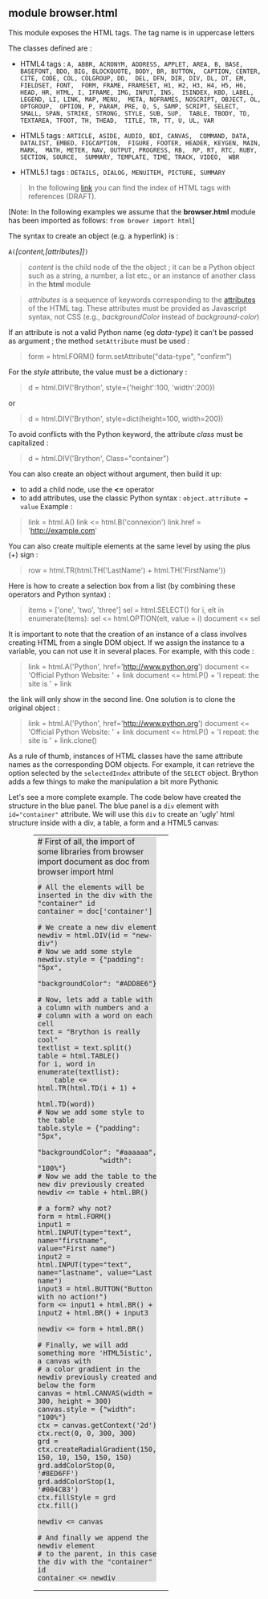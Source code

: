 module **browser.html**
-----------------------

This module exposes the HTML tags. The tag name is in uppercase letters

The classes defined are :

- HTML4 tags : `A, ABBR, ACRONYM, ADDRESS, APPLET, AREA, B, BASE, 
            BASEFONT, BDO, BIG, BLOCKQUOTE, BODY, BR, BUTTON, 
            CAPTION, CENTER, CITE, CODE, COL, COLGROUP, DD, 
            DEL, DFN, DIR, DIV, DL, DT, EM, FIELDSET, FONT, 
            FORM, FRAME, FRAMESET, H1, H2, H3, H4, H5, H6, 
            HEAD, HR, HTML, I, IFRAME, IMG, INPUT, INS, 
            ISINDEX, KBD, LABEL, LEGEND, LI, LINK, MAP, MENU, 
            META, NOFRAMES, NOSCRIPT, OBJECT, OL, OPTGROUP, 
            OPTION, P, PARAM, PRE, Q, S, SAMP, SCRIPT, SELECT, 
            SMALL, SPAN, STRIKE, STRONG, STYLE, SUB, SUP, 
            TABLE, TBODY, TD, TEXTAREA, TFOOT, TH, THEAD, 
            TITLE, TR, TT, U, UL, VAR`

- HTML5 tags : `ARTICLE, ASIDE, AUDIO, BDI, CANVAS, 
                      COMMAND, DATA, DATALIST, EMBED, FIGCAPTION, 
                      FIGURE, FOOTER, HEADER, KEYGEN, MAIN, MARK, 
                      MATH, METER, NAV, OUTPUT, PROGRESS, RB, 
                      RP, RT, RTC, RUBY, SECTION, SOURCE, 
                      SUMMARY, TEMPLATE, TIME, TRACK, VIDEO, 
                      WBR`

- HTML5.1 tags : `DETAILS, DIALOG, MENUITEM, PICTURE, SUMMARY`

> In the following [link](https://w3c.github.io/elements-of-html/) you can find the index of HTML tags with references (DRAFT).

[Note: In the following examples we assume that the **browser.html** module has been imported as follows: `from brower import html`]

The syntax to create an object (e.g. a hyperlink) is :

`A(`*[content,[attributes]]*`)`

> *content* is the child node of the the object ; it can be a Python object such as a string, a number, a list etc., or an instance of another class in the **html** module

> *attributes* is a sequence of keywords corresponding to the [attributes](http://www.w3.org/TR/html5-author/index.html#attributes-1) of the HTML tag. These attributes must be provided as Javascript syntax, not CSS (e.g., *backgroundColor* instead of *background-color*)

If an attribute is not a valid Python name (eg _data-type_) it can't be 
passed as argument ; the method `setAttribute` must be used :

>    form = html.FORM()
>    form.setAttribute("data-type", "confirm")

For the *style* attribute, the value must be a dictionary :

>    d = html.DIV('Brython', style={'height':100, 'width':200})

or

>    d = html.DIV('Brython', style=dict(height=100, width=200))

To avoid conflicts with the Python keyword, the attribute *class* must be capitalized :

>    d = html.DIV('Brython', Class="container")

You can also create an object without argument, then build it up:

- to add a child node, use the **<=** operator
- to add attributes, use the classic Python syntax : `object.attribute = value`
Example :    
>    link = html.A()
>    link <= html.B('connexion')
>    link.href = 'http://example.com'

You can also create multiple elements at the same level by using the plus (+) sign :

>    row = html.TR(html.TH('LastName') + html.TH('FirstName'))

Here is how to create a selection box from a list (by combining these operators and Python syntax) :

>    items = ['one', 'two', 'three']
>    sel = html.SELECT()
>    for i, elt in enumerate(items):
>        sel <= html.OPTION(elt, value = i)
>    document <= sel

It is important to note that the creation of an instance of a class involves creating HTML from a single DOM object. If we assign the instance to a variable, you can not use it in several places. For example, with this code :

>    link = html.A('Python', href='http://www.python.org')
>    document <= 'Official Python Website: ' + link
>    document <= html.P() + 'I repeat: the site is ' + link

the link will only show in the second line. One solution is to clone the original object :

>    link = html.A('Python', href='http://www.python.org')
>    document <= 'Official Python Website: ' + link
>    document <= html.P() + 'I repeat: the site is ' + link.clone()

As a rule of thumb, instances of HTML classes have the same attribute names as the corresponding DOM objects. For example, it can retrieve the option selected by the `selectedIndex` attribute of the `SELECT` object. Brython adds a few things to make the manipulation a bit more Pythonic

Let's see a more complete example. The code below have created the structure in the blue panel. The blue panel is a `div` element with `id="container"` attribute.
We will use this `div` to create an 'ugly' html structure inside with a div, a table, a form and a HTML5 canvas:

<div style="padding-left:50px;">
<table cellpadding=10>
<tr>
<td style="width:100px;">
<div id="html-doc" style="background-color:#dddddd;">
    # First of all, the import of some libraries
    from browser import document as doc
    from browser import html
    
    # All the elements will be inserted in the div with the "container" id
    container = doc['container']
    
    # We create a new div element
    newdiv = html.DIV(id = "new-div")
    # Now we add some style
    newdiv.style = {"padding": "5px", 
                   "backgroundColor": "#ADD8E6"}
    
    # Now, lets add a table with a column with numbers and a
    # column with a word on each cell
    text = "Brython is really cool"
    textlist = text.split()
    table = html.TABLE()
    for i, word in enumerate(textlist):
        table <= html.TR(html.TD(i + 1) + 
                         html.TD(word))
    # Now we add some style to the table
    table.style = {"padding": "5px", 
                   "backgroundColor": "#aaaaaa",
                   "width": "100%"}
    # Now we add the table to the new div previously created
    newdiv <= table + html.BR()
    
    # a form? why not?
    form = html.FORM()
    input1 = html.INPUT(type="text", name="firstname", value="First name")
    input2 = html.INPUT(type="text", name="lastname", value="Last name")
    input3 = html.BUTTON("Button with no action!")
    form <= input1 + html.BR() + input2 + html.BR() + input3
    
    newdiv <= form + html.BR()
    
    # Finally, we will add something more 'HTML5istic', a canvas with
    # a color gradient in the newdiv previously created and below the form
    canvas = html.CANVAS(width = 300, height = 300)
    canvas.style = {"width": "100%"}
    ctx = canvas.getContext('2d')
    ctx.rect(0, 0, 300, 300)
    grd = ctx.createRadialGradient(150, 150, 10, 150, 150, 150)
    grd.addColorStop(0, '#8ED6FF')
    grd.addColorStop(1, '#004CB3')
    ctx.fillStyle = grd
    ctx.fill()
    
    newdiv <= canvas
    
    # And finally we append the newdiv element
    # to the parent, in this case the div with the "container" id
    container <= newdiv
    
</div>
</td>
<td>
<div id="container"></div>
</td>
</tr>
</table>
</div>

<script type="text/python">
exec(doc["html-doc"].text)
</script>







